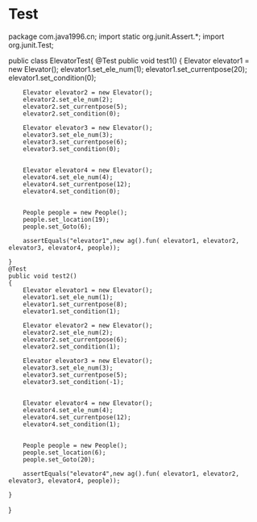 # Test
package com.java1996.cn;
import static org.junit.Assert.*;
import org.junit.Test;

public class ElevatorTest{
	@Test
	public void test1() 
	{
		Elevator elevator1 = new Elevator();
		elevator1.set_ele_num(1);
		elevator1.set_currentpose(20);
		elevator1.set_condition(0);

		Elevator elevator2 = new Elevator();
		elevator2.set_ele_num(2);
		elevator2.set_currentpose(5);
		elevator2.set_condition(0);
		
		Elevator elevator3 = new Elevator();
		elevator3.set_ele_num(3);
		elevator3.set_currentpose(6);
		elevator3.set_condition(0);

		
		Elevator elevator4 = new Elevator();
		elevator4.set_ele_num(4);
		elevator4.set_currentpose(12);
		elevator4.set_condition(0);

		
		People people = new People();
		people.set_location(19);
		people.set_Goto(6);
		
		assertEquals("elevator1",new ag().fun( elevator1, elevator2, elevator3, elevator4, people));
		
	}
	@Test
	public void test2() 
	{
		Elevator elevator1 = new Elevator();
		elevator1.set_ele_num(1);
		elevator1.set_currentpose(8);
		elevator1.set_condition(1);

		Elevator elevator2 = new Elevator();
		elevator2.set_ele_num(2);
		elevator2.set_currentpose(6);
		elevator2.set_condition(1);
		
		Elevator elevator3 = new Elevator();
		elevator3.set_ele_num(3);
		elevator3.set_currentpose(5);
		elevator3.set_condition(-1);

		
		Elevator elevator4 = new Elevator();
		elevator4.set_ele_num(4);
		elevator4.set_currentpose(12);
		elevator4.set_condition(1);

		
		People people = new People();
		people.set_location(6);
		people.set_Goto(20);
		
		assertEquals("elevator4",new ag().fun( elevator1, elevator2, elevator3, elevator4, people));
		
	}
}
